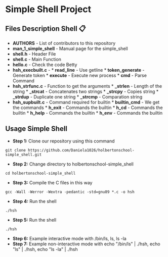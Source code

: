 # Simple Shell Project

## Files Description Shell 📋

* **AUTHORS** - List of contributors to this repository
* **man_1_simple_shell** - Manual page for the simple_shell
* **shell.h** - Header File
* **shell.c** - Main Function
* **hello.c** - Check the code Betty
* **hsh_execbuilt.c** - 
        * **read_line** - Use getline
        * **token_generate** - Generate token
        * **execute** - Execute new process
        * **cmd** - Parse Command 
* **hsh_strfunc.c** - Function to get the arguments
        * **_strlen** - Length of the string
        * **_strcat** - Concatenates two strings
        * **_strcpy** - Copies string
        * **_strdup** - Duplicate one string
        * **_strcmp** - Comparation string
* **hsh_supbuilt.c** - Command required for builtin
        * **builtin_cmd** - We get the commands
        * **h_exit** - Commands the builtin
        * **h_cd** - Commands the builtin
        * **h_help** - Commands the builtin
        * **h_env** - Commands the builtin

## Usage Simple Shell

* **Step 1:** Clone our repository using this command
```
git clone https://github.com/Daniela1026/holbertonschool-simple_shell.git
```
* **Step 2:** Change directory to holbertonschool-simple_shell
```
cd holbertonschool-simple_shell
```
* **Step 3:** Compile the C files in this way
```
gcc -Wall -Werror -Wextra -pedantic -std=gnu89 *.c -o hsh
```
* **Step 4:** Run the shell
```
./hsh
```
* **Step 5:** Run the shell
```
./hsh
```
* **Step 6:** Example interactive mode with /bin/ls, ls, ls -la
* **Step 7:** Example non-interactive mode with echo "/bin/ls" | ./hsh, echo "ls" | ./hsh, echo "ls -la" | ./hsh

